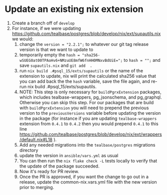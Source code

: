 
# Update an existing nix extension


1. Create a branch off of `develop`
2. For instance, if we were updating https://github.com/tealbase/postgres/blob/develop/nix/ext/supautils.nix we would:
   1. change the `version = "2.2.1";` to whatever our git tag release version is that we want to update to
   2. temporarily empty the `hash = "sha256-wSUEG0at00TPAoHv6+NMzuUE8mfW6fnHH0MNxvBdUiE=";` to `hash = "";` and save `supautils.nix` and `git add  .`
   3. run `nix build .#psql_15/exts/supautils` or the name of the extension to update, nix will print the calculated sha256 value that you can add back the the `hash` variable, save the file again, and re-run nix build .#psql_15/exts/supautils.
   4. NOTE: This step is only necessary for `buildPgrxExtension` packages, which includes tealbase-wrappers, pg_jsonschema, and pg_graphql. Otherwise you can skip this step. For our packages that are build with `buildPgrxExtension` you will need to prepend the previous version to the `previousVersions` variable before updating the version in the package (for instance if you are updating `tealbase-wrappers` extension from `0.4.1` to `0.4.2` then you would prepend `0.4.1` to this line https://github.com/tealbase/postgres/blob/develop/nix/ext/wrappers/default.nix#L18 ). 
   5. Add any needed migrations into the `tealbase/postgres` migrations directory
   6. update the version in `ansible/vars.yml` as usual
   7. You can then run the `nix flake check -L` tests locally to verify that the update of the package succeeded. 
   8. Now it's ready for PR review.
   9. Once the PR is approved, if you want the change to go out in a release, update the common-nix.vars.yml file with the new version prior to merging.
  


